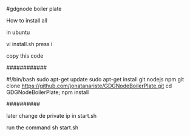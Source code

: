 #gdgnode boiler plate


How to install all

in ubuntu

vi install.sh
press i

copy this code

############

#!/bin/bash
sudo apt-get update
sudo apt-get install git nodejs npm
git clone https://github.com/jonatanariste/GDGNodeBoilerPlate.git
cd GDGNodeBoilerPlate; npm install

##########

later change de private ip in start.sh


run the command sh start.sh